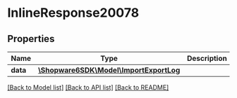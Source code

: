 # InlineResponse20078

## Properties
Name | Type | Description | Notes
------------ | ------------- | ------------- | -------------
**data** | [**\Shopware6SDK\Model\ImportExportLog**](ImportExportLog.md) |  | [optional] 

[[Back to Model list]](../../README.md#documentation-for-models) [[Back to API list]](../../README.md#documentation-for-api-endpoints) [[Back to README]](../../README.md)

